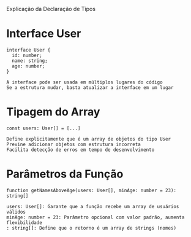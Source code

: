 Explicação da Declaração de Tipos
# Interface User
```
interface User {
  id: number;
  name: string;
  age: number;
}

A interface pode ser usada em múltiplos lugares do código
Se a estrutura mudar, basta atualizar a interface em um lugar
```

# Tipagem do Array
```
const users: User[] = [...]

Define explicitamente que é um array de objetos do tipo User
Previne adicionar objetos com estrutura incorreta
Facilita detecção de erros em tempo de desenvolvimento
```

# Parâmetros da Função
```
function getNamesAboveAge(users: User[], minAge: number = 23): string[]

users: User[]: Garante que a função recebe um array de usuários válidos
minAge: number = 23: Parâmetro opcional com valor padrão, aumenta flexibilidade
: string[]: Define que o retorno é um array de strings (nomes)
```